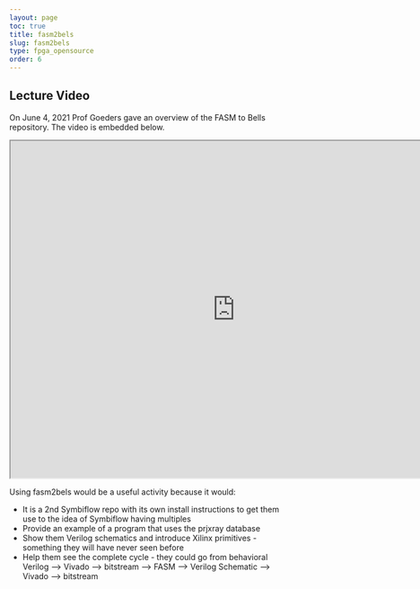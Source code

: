 ```yaml
---
layout: page
toc: true
title: fasm2bels
slug: fasm2bels
type: fpga_opensource
order: 6
---
```

## Lecture Video
On June 4, 2021 Prof Goeders gave an overview of the FASM to Bells repository. The video is embedded below. 

<iframe width="800" height="600" allow="fullscreen" src="https://www.youtube.com/embed/58wXkBlyu-Q"> </iframe>


Using fasm2bels would be a useful activity because it would:
* It is a 2nd Symbiflow repo with its own install instructions to get them use to the idea of Symbiflow having multiples
* Provide an example of a program that uses the prjxray database
* Show them Verilog schematics and introduce Xilinx primitives - something they will have never seen before
* Help them see the complete cycle - they could go from behavioral Verilog --> Vivado --> bitstream --> FASM --> Verilog Schematic --> Vivado --> bitstream

